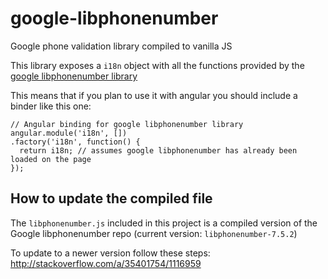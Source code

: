 # google-libphonenumber
Google phone validation library compiled to vanilla JS

This library exposes a `i18n` object with all the functions provided by the [google libphonenumber library](https://github.com/googlei18n/libphonenumber)

This means that if you plan to use it with angular you should include a binder like this one:
```
// Angular binding for google libphonenumber library
angular.module('i18n', [])
.factory('i18n', function() {
  return i18n; // assumes google libphonenumber has already been loaded on the page
});
```

## How to update the compiled file
The `libphonenumber.js` included in this project is a compiled version of the Google libphonenumber repo (current version: `libphonenumber-7.5.2`)

To update to a newer version follow these steps: http://stackoverflow.com/a/35401754/1116959
